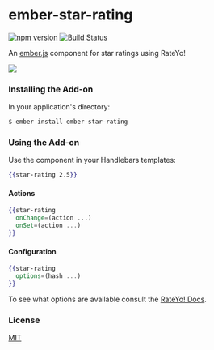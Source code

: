 # ember-star-rating

[![npm version](https://badge.fury.io/js/ember-star-rating.svg)](http://badge.fury.io/js/ember-star-rating)
[![Build Status](https://travis-ci.org/vevix/ember-star-rating.svg?branch=master)](https://travis-ci.org/vevix/ember-star-rating)

An [ember.js](http://www.emberjs.com) component for star ratings using RateYo!

![](https://i.gyazo.com/e9048b774f88f8fdab6c4b10f70b5427.gif)

### Installing the Add-on

In your application's directory:
```bash
$ ember install ember-star-rating
```

### Using the Add-on

Use the component in your Handlebars templates:

```hbs
{{star-rating 2.5}}
```

#### Actions

```hbs
{{star-rating
  onChange=(action ...)
  onSet=(action ...)
}}
```

#### Configuration

```hbs
{{star-rating
  options=(hash ...)
}}
```

To see what options are available consult the [RateYo! Docs](http://rateyo.fundoocode.ninja/).

### License

[MIT](https://github.com/vevix/ember-star-rating/blob/master/LICENSE.md)

